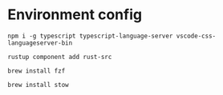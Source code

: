 # Environment config

`npm i -g typescript typescript-language-server vscode-css-languageserver-bin`

`rustup component add rust-src`

`brew install fzf`

`brew install stow`

